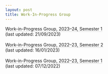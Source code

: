 ```yaml
---
layout: post
title: Work-In-Progress Group
---
```

<div syle = "text-align: left">
<a href="/GroundingAndMetaphysicalExplanation/assets/documents/Semester 1 - 2023-24.pdf" style="text-decoration: none; border-bottom: 1px solid lightgrey">Work-in-Progress Group, 2023&ndash;24, Semester 1</a> <br>(last updated: 21/09/2023)
<br>
<br>
<a href="/GroundingAndMetaphysicalExplanation/assets/documents/Semester 2 - 2022-23.pdf" style="text-decoration: none; border-bottom: 1px solid lightgrey">Work-in-Progress Group, 2022&ndash;23, Semester 2</a> <br>(last updated: 16/01/2023)
<br>
<br>
<a href="/GroundingAndMetaphysicalExplanation/assets/documents/Semester 1 - 2022-23.pdf" style="text-decoration: none; border-bottom: 1px solid lightgrey">Work-in-Progress Group, 2022&ndash;23, Semester 1</a> <br>(last updated: 07/12/2022)
<br>
<br>
<br>
<br>
<br>
</div>
